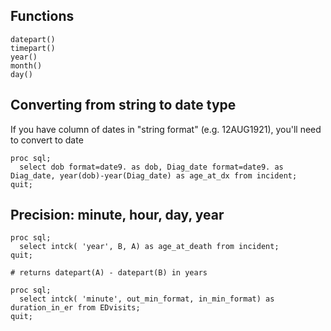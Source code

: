 ## Functions
```
datepart()
timepart()
year()
month()
day()
```

## Converting from string to date type

If you have column of dates in "string format" (e.g. 12AUG1921), you'll need to convert to date

```
proc sql;
  select dob format=date9. as dob, Diag_date format=date9. as Diag_date, year(dob)-year(Diag_date) as age_at_dx from incident;
quit;
```

## Precision: minute, hour, day, year

```
proc sql;
  select intck( 'year', B, A) as age_at_death from incident;
quit;  

# returns datepart(A) - datepart(B) in years

```

```
proc sql;
  select intck( 'minute', out_min_format, in_min_format) as duration_in_er from EDvisits;
quit;
```
